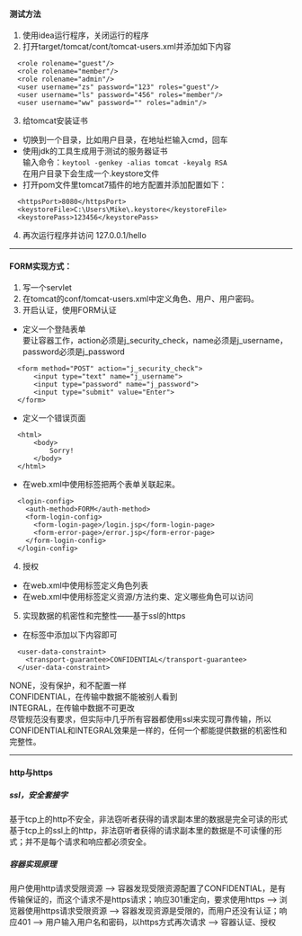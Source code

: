 #### 测试方法
1. 使用idea运行程序，关闭运行的程序
2. 打开target/tomcat/cont/tomcat-users.xml并添加如下内容
```
  <role rolename="guest"/>
  <role rolename="member"/>
  <role rolename="admin"/>
  <user username="zs" password="123" roles="guest"/>
  <user username="ls" password="456" roles="member"/>
  <user username="ww" password="" roles="admin"/>
```
3. 给tomcat安装证书
  - 切换到一个目录，比如用户目录，在地址栏输入cmd，回车
  - 使用jdk的工具生成用于测试的服务器证书   
        输入命令：` keytool -genkey -alias tomcat -keyalg RSA `   
        在用户目录下会生成一个.keystore文件
  - 打开pom文件里tomcat7插件的地方配置并添加配置如下：   
```
  <httpsPort>8080</httpsPort>
  <keystoreFile>C:\Users\Mike\.keystore</keystoreFile>
  <keystorePass>123456</keystorePass>
```
4. 再次运行程序并访问 127.0.0.1/hello
---
#### FORM实现方式：
1. 写一个servlet
2. 在tomcat的conf/tomcat-users.xml中定义角色、用户、用户密码。
3. 开启认证，使用FORM认证   
  - 定义一个登陆表单   
要让容器工作，action必须是j_security_check，name必须是j_username，password必须是j_password
```
  <form method="POST" action="j_security_check">
      <input type="text" name="j_username">
      <input type="password" name="j_password">
      <input type="submit" value="Enter">
  </form>
```
  - 定义一个错误页面
```
  <html>
      <body>
          Sorry!
      </body>
  </html>
```
  - 在web.xml中使用标签<login-config>把两个表单关联起来。   
```
  <login-config>
    <auth-method>FORM</auth-method>
    <form-login-config>
      <form-login-page>/login.jsp</form-login-page>
      <form-error-page>/error.jsp</form-error-page>
    </form-login-config>
  </login-config>
```
4. 授权
  - 在web.xml中使用标签<security-role>定义角色列表
  - 在web.xml中使用标签<security-constraint>定义资源/方法约束、定义哪些角色可以访问   
5. 实现数据的机密性和完整性——基于ssl的https
  - 在<security-constraint>标签中添加以下内容即可
```
  <user-data-constraint>
    <transport-guarantee>CONFIDENTIAL</transport-guarantee>
  </user-data-constraint>
```  
NONE，没有保护，和不配置一样   
CONFIDENTIAL，在传输中数据不能被别人看到   
INTEGRAL，在传输中数据不可更改   
尽管规范没有要求，但实际中几乎所有容器都使用ssl来实现可靠传输，所以CONFIDENTIAL和INTEGRAL效果是一样的，任何一个都能提供数据的机密性和完整性。

---
#### http与https
##### ssl，安全套接字   
基于tcp上的http不安全，非法窃听者获得的请求副本里的数据是完全可读的形式   
基于tcp上的ssl上的http，非法窃听者获得的请求副本里的数据是不可读懂的形式；并不是每个请求和响应都必须安全。   
##### 容器实现原理   
用户使用http请求受限资源 --> 容器发现受限资源配置了CONFIDENTIAL，是有传输保证的，而这个请求不是https请求；响应301重定向，要求使用https -->
浏览器使用https请求受限资源 --> 容器发现资源是受限的，而用户还没有认证；响应401 --> 用户输入用户名和密码，以https方式再次请求 --> 容器认证、授权
